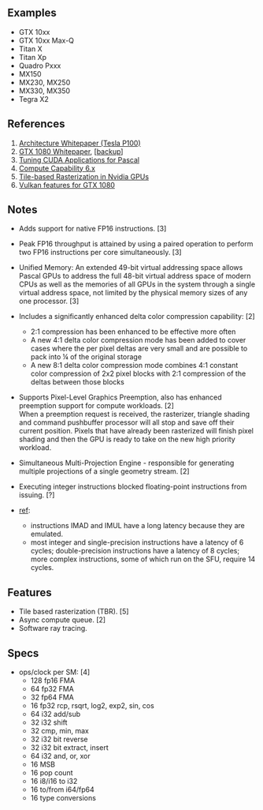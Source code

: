 
## Examples

* GTX 10xx
* GTX 10xx Max-Q
* Titan X
* Titan Xp
* Quadro Pxxx
* MX150
* MX230, MX250
* MX330, MX350
* Tegra X2


## References

1. [Architecture Whitepaper (Tesla P100)](https://images.nvidia.com/content/pdf/tesla/whitepaper/pascal-architecture-whitepaper.pdf)
2. [GTX 1080 Whitepaper](https://www.es.ele.tue.nl/~heco/courses/ECA/GPU-papers/GeForce_GTX_1080_Whitepaper_FINAL.pdf), [[backup](../pdf/GeForce_GTX_1080_Whitepaper_FINAL.pdf)]
3. [Tuning CUDA Applications for Pascal](https://docs.nvidia.com/cuda/pascal-tuning-guide/index.html)
4. [Compute Capability 6.x](https://docs.nvidia.com/cuda/cuda-c-programming-guide/index.html#compute-capability-6-x)
5. [Tile-based Rasterization in Nvidia GPUs](https://www.realworldtech.com/tile-based-rasterization-nvidia-gpus/)
6. [Vulkan features for GTX 1080](https://vulkan.gpuinfo.org/listreports.php?devicename=NVIDIA%20GeForce%20GTX%201080)


## Notes

* Adds support for native FP16 instructions. [3]
* Peak FP16 throughput is attained by using a paired operation to perform two FP16 instructions per core simultaneously. [3]
* Unified Memory: An extended 49-bit virtual addressing space allows Pascal GPUs to address the full 48-bit virtual address space of modern CPUs as well as the memories of all GPUs in the system through a single virtual address space, not limited by the physical memory sizes of any one processor. [3]
* Includes a significantly enhanced delta color compression capability: [2]
	- 2:1 compression has been enhanced to be effective more often
	- A new 4:1 delta color compression mode has been added to cover cases where the per pixel deltas are very small and are possible to pack into ¼ of the original storage
	- A new 8:1 delta color compression mode combines 4:1 constant color compression of 2x2 pixel blocks with 2:1 compression of the deltas between those blocks
* Supports Pixel-Level Graphics Preemption, also has enhanced preemption support for compute workloads. [2]<br/>
	When a preemption request is received, the rasterizer, triangle shading and command pushbuffer processor will all stop and save off their current position. Pixels that have already been rasterized will finish pixel shading and then the GPU is ready to take on the new high priority workload.
* Simultaneous Multi-Projection Engine - responsible for generating multiple projections of a single geometry stream. [2]

* Executing integer instructions blocked floating-point instructions from issuing. [?]

* [ref](https://arxiv.org/pdf/1903.07486):
	- instructions IMAD and IMUL have a long latency because they are emulated.
	- most integer and single-precision instructions have a latency of 6 cycles; double-precision instructions have a latency of 8 cycles; more complex instructions, some of which run on the SFU, require 14 cycles.


## Features

* Tile based rasterization (TBR). [5]
* Async compute queue. [2]
* Software ray tracing.

## Specs

* ops/clock per SM: [4]
	- 128 fp16 FMA
	- 64 fp32 FMA
	- 32 fp64 FMA
	- 16 fp32 rcp, rsqrt, log2, exp2, sin, cos
	- 64 i32 add/sub
	- 32 i32 shift
	- 32 cmp, min, max
	- 32 i32 bit reverse
	- 32 i32 bit extract, insert
	- 64 i32 and, or, xor
	- 16 MSB
	- 16 pop count
	- 16 i8/i16 to i32
	- 16 to/from i64/fp64
	- 16 type conversions

